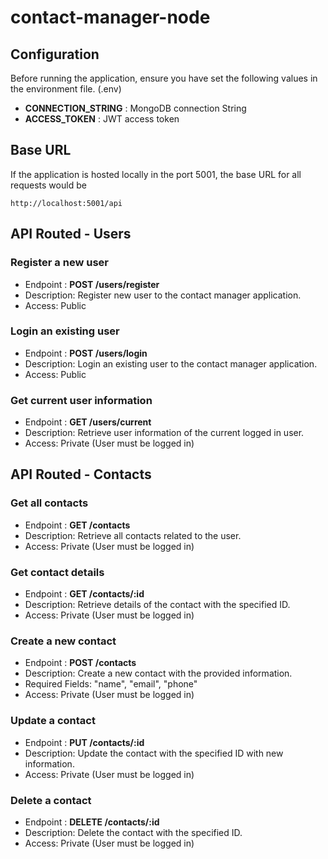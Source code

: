# contact-manager-node

## Configuration
Before running the application, ensure you have set the following values in the environment file. (.env)
- **CONNECTION_STRING** : MongoDB connection String
- **ACCESS_TOKEN** : JWT access token


## Base URL
If the application is hosted locally in the port 5001, the base URL for all requests would be
```
http://localhost:5001/api
```

## API Routed - Users

### Register a new user
- Endpoint : **POST /users/register**
- Description: Register new user to the contact manager application.
- Access: Public

### Login an existing user
- Endpoint : **POST /users/login**
- Description: Login an existing user to the contact manager application.
- Access: Public

### Get current user information
- Endpoint : **GET /users/current**
- Description: Retrieve user information of the current logged in user. 
- Access: Private (User must be logged in)

## API Routed - Contacts

### Get all contacts
- Endpoint : **GET /contacts**
- Description: Retrieve all contacts related to the user.
- Access: Private (User must be logged in)

### Get contact details
- Endpoint : **GET /contacts/:id**
- Description: Retrieve details of the contact with the specified ID.
- Access: Private (User must be logged in)

### Create a new contact
- Endpoint : **POST /contacts**
- Description: Create a new contact with the provided information.
- Required Fields: "name", "email", "phone"
- Access: Private (User must be logged in)

### Update a contact
- Endpoint : **PUT /contacts/:id**
- Description: Update the contact with the specified ID with new information.
- Access: Private (User must be logged in)

### Delete a contact
- Endpoint : **DELETE /contacts/:id**
- Description: Delete the contact with the specified ID.
- Access: Private (User must be logged in)
